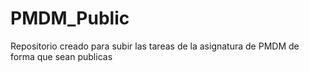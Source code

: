 # PMDM_Public
Repositorio creado para subir las tareas de la asignatura de PMDM de forma que sean publicas
